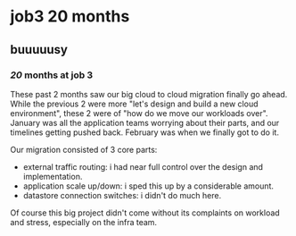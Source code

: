 # job3 20 months

## buuuuusy

### _20_ months at job 3

These past 2 months saw our big cloud to cloud migration finally go ahead.
While the previous 2 were more "let's design and build a new cloud environment",
these 2 were of "how do we move our workloads over".
January was all the application teams worrying about their parts,
and our timelines getting pushed back.
February was when we finally got to do it.

Our migration consisted of 3 core parts:

- external traffic routing: i had near full control over the design and implementation.
- application scale up/down: i sped this up by a considerable amount.
- datastore connection switches: i didn't do much here.

Of course this big project didn't come without its complaints on workload and stress,
especially on the infra team.
